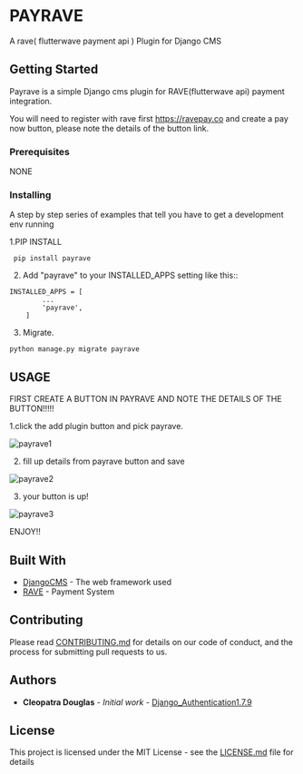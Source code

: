 # PAYRAVE

A rave( flutterwave payment api ) Plugin for Django CMS

## Getting Started

Payrave is a simple Django cms plugin for RAVE(flutterwave api) payment integration.

You will need to register with rave first
https://ravepay.co
and create a pay now button, please note the details of the button link.

### Prerequisites

NONE

### Installing

A step by step series of examples that tell you have to get a development env running

1.PIP INSTALL

```
 pip install payrave
```

2. Add "payrave" to your INSTALLED_APPS setting like this::

```
INSTALLED_APPS = [
        ...
        'payrave',
    ]
```

3. Migrate.

```
python manage.py migrate payrave 

```

## USAGE
FIRST CREATE A BUTTON IN PAYRAVE AND NOTE THE DETAILS OF THE BUTTON!!!!!

1.click the add plugin button and pick payrave.

![payrave1](https://cloud.githubusercontent.com/assets/18359815/26274850/96155542-3d4b-11e7-8acc-70ee968a720d.jpg)


2. fill up details from payrave button and save

![payrave2](https://cloud.githubusercontent.com/assets/18359815/26274851/9e555428-3d4b-11e7-9a5b-85e3d4147d9a.jpg)

3. your button is up!

![payrave3](https://cloud.githubusercontent.com/assets/18359815/26274854/a2bacc8c-3d4b-11e7-87a5-b2cdc80e7080.jpg)

ENJOY!!

## Built With

* [DjangoCMS](https://www.django-cms.org/) - The web framework used
* [RAVE](https://ravepay.co/) - Payment System


## Contributing

Please read [CONTRIBUTING.md](https://github.com/cleopatra27/payrave/blob/master/CONTRIBUTING.md) for details on our code of conduct, and the process for submitting pull requests to us.


## Authors

* **Cleopatra Douglas** - *Initial work* - [Django_Authentication1.7.9](https://github.com/cleopatra27/Django_Authentication1.7.9)


## License

This project is licensed under the MIT License - see the [LICENSE.md](https://github.com/cleopatra27/payrave/blob/master/LICENSE.md) file for details


